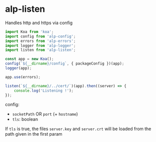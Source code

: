 # alp-listen

Handles http and https via config

```js
import Koa from 'koa';
import config from 'alp-config';
import errors from 'alp-errors';
import logger from 'alp-logger';
import listen from 'alp-listen';

const app = new Koa();
config(`${__dirname}/config`, { packageConfig })(app);
logger(app);

app.use(errors);

listen(`${__dirname}/../cert/`)(app).then((server) => {
    console.log('Listening !');
});
```

config:
 - `socketPath` OR `port` (+ `hostname`)
 - `tls`: boolean

If `tls` is true, the files `server.key` and `server.crt`
will be loaded from the path given in the first param
